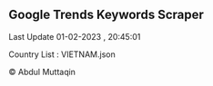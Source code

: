 

## Google Trends Keywords Scraper 
 
Last Update 01-02-2023 , 20:45:01

Country List :
VIETNAM.json



© Abdul Muttaqin 
